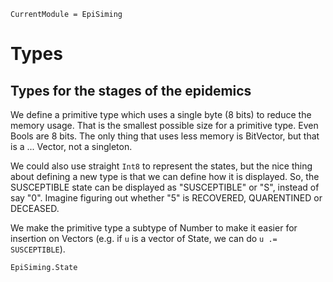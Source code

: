 ```@meta
CurrentModule = EpiSiming
```

# Types

## Types for the stages of the epidemics

We define a primitive type which uses a single byte (8 bits) to reduce the memory usage. That is the smallest possible size for a primitive type. Even Bools are 8 bits. The only thing that uses less memory is BitVector, but that is a ... Vector, not a singleton.

We could also use straight `Int8` to represent the states, but the nice thing about defining a new type is that we can define how it is displayed. So, the SUSCEPTIBLE state can be displayed as "SUSCEPTIBLE" or "S", instead of say "0". Imagine figuring out whether "5" is RECOVERED, QUARENTINED or DECEASED.

We make the primitive type a subtype of Number to make it easier for insertion on Vectors (e.g. if `u` is a vector of State, we can do `u .= SUSCEPTIBLE`).

```@docs
EpiSiming.State
```
